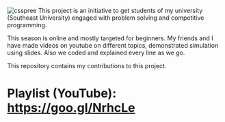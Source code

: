 ![csspree](https://user-images.githubusercontent.com/14056189/51748335-50ab3b00-20d6-11e9-8c89-f6b590413a64.png)
This project is an initiative to get students of my university (Southeast University) engaged with problem solving and competitive programming.

This season is online and mostly targeted for beginners. My friends and I have made videos on youtube on different topics, demonstrated simulation using slides. Also we coded and explained every line as we go.

This repository contains my contributions to this project.

# Playlist (YouTube): https://goo.gl/NrhcLe
